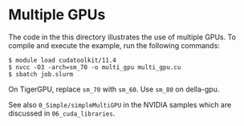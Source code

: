 # Multiple GPUs

The code in the this directory illustrates the use of multiple GPUs. To compile and execute the example, run the following commands:

```
$ module load cudatoolkit/11.4
$ nvcc -O3 -arch=sm_70 -o multi_gpu multi_gpu.cu
$ sbatch job.slurm
```

On TigerGPU, replace `sm_70` with `sm_60`. Use `sm_80` on della-gpu.

See also `0_Simple/simpleMultiGPU` in the NVIDIA samples which are discussed in `06_cuda_libraries`.
